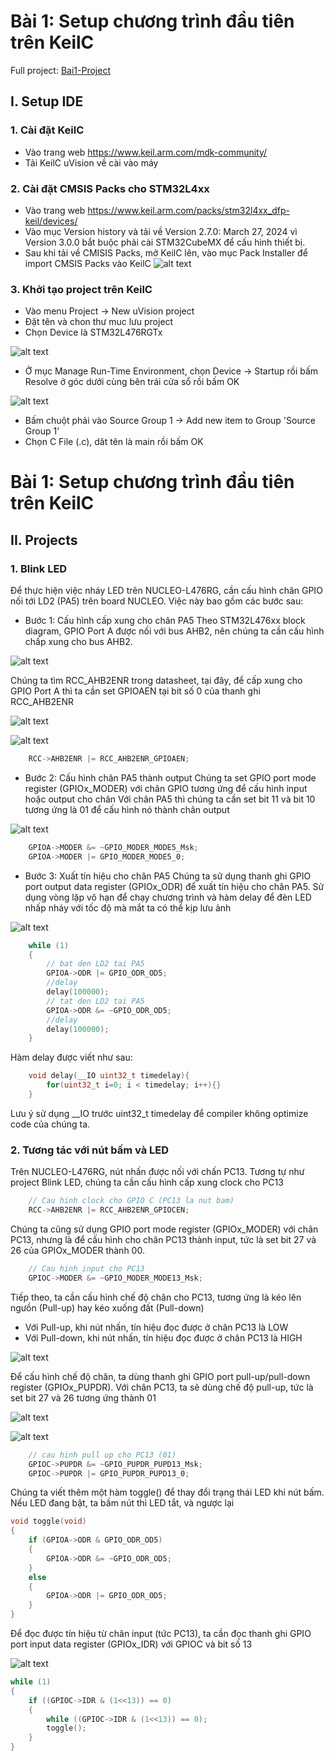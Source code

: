 # Bài 1: Setup chương trình đầu tiên trên KeilC

Full project: [Bai1-Project](../Bai1-Project/)

## I. Setup IDE
### 1. Cài đặt KeilC
- Vào trang web https://www.keil.arm.com/mdk-community/
- Tải KeilC uVision về cài vào máy

### 2. Cài đặt CMSIS Packs cho STM32L4xx
- Vào trang web https://www.keil.arm.com/packs/stm32l4xx_dfp-keil/devices/
- Vào mục Version history và tải về Version 2.7.0: March 27, 2024 vì Version 3.0.0 bắt buộc phải cài STM32CubeMX để cấu hình thiết bị.
- Sau khi tải về CMISIS Packs, mở KeilC lên, vào mục Pack Installer để import CMSIS Packs vào KeilC
![alt text](_assets/PackInstaller.png)

### 3. Khởi tạo project trên KeilC
- Vào menu Project -> New uVision project
- Đặt tên và chon thư muc lưu project
- Chọn Device là STM32L476RGTx

![alt text](_assets/SelectDevice.png) 

- Ở mục Manage Run-Time Environment, chọn Device -> Startup rồi bấm Resolve ở góc dưới cùng bên trái cửa sổ rồi bấm OK

![alt text](_assets/ManageRunTime.png)

- Bấm chuột phải vào Source Group 1 -> Add new item to Group 'Source Group 1'
- Chọn C File (.c), dăt tên là main rồi bấm OK

# Bài 1: Setup chương trình đầu tiên trên KeilC

## II. Projects
### 1. Blink LED
Để thực hiện việc nháy LED trên NUCLEO-L476RG, cần cấu hình chân GPIO nối tới LD2 (PA5) trên board NUCLEO. Việc này bao gồm các bước sau:
- Bước 1: Cấu hình cấp xung cho chân PA5
Theo STM32L476xx block diagram, GPIO Port A được nối với bus AHB2, nên chúng ta cần cấu hình chấp xung cho bus AHB2.

![alt text](_assets/STM32L476xxBlockDiagram.png)

Chúng ta tìm RCC_AHB2ENR trong datasheet, tại đây, để cấp xung cho GPIO Port A thì ta cần set GPIOAEN tại bit số 0 của thanh ghi RCC_AHB2ENR

![alt text](_assets/RCC_AHB2ENR.png)

![alt text](_assets/GPIOAEN.png)

```c
    RCC->AHB2ENR |= RCC_AHB2ENR_GPIOAEN;
```

- Bước 2: Cấu hình chân PA5 thành output
Chúng ta set GPIO port mode register (GPIOx_MODER) với chân GPIO tương ứng để cấu hình input hoặc output cho chân
Với chân PA5 thì chúng ta cần set bit 11 và bit 10 tương ứng là 01 để cấu hình nó thành chân output

![alt text](_assets/GPIOMODER.png)

```c
    GPIOA->MODER &= ~GPIO_MODER_MODE5_Msk;
    GPIOA->MODER |= GPIO_MODER_MODE5_0;
```

- Bước 3: Xuất tín hiệu cho chân PA5
Chúng ta sử dụng thanh ghi GPIO port output data register (GPIOx_ODR) để xuất tín hiệu cho chân PA5. Sử dụng vòng lặp vô hạn để chạy chương trình và hàm delay để đèn LED nhấp nháy với tốc độ mà mắt ta có thể kịp lưu ảnh

![alt text](_assets/GPIOODR.png)

```c
    while (1)
	{
		// bat den LD2 tai PA5
		GPIOA->ODR |= GPIO_ODR_OD5;
		//delay
		delay(100000);
		// tat den LD2 tai PA5
		GPIOA->ODR &= ~GPIO_ODR_OD5;
		//delay
		delay(100000);
	}
```

Hàm delay được viết như sau:

```c
    void delay(__IO uint32_t timedelay){ 
        for(uint32_t i=0; i < timedelay; i++){}
    }
```

Lưu ý sử dụng __IO trước uint32_t timedelay để compiler không optimize code của chúng ta.

### 2. Tương tác với nút bấm và LED
Trên NUCLEO-L476RG, nút nhấn được nối với chấn PC13. Tương tự như project Blink LED, chúng ta cần cấu hình cấp xung clock cho PC13

```c
	// Cau hinh clock cho GPIO C (PC13 la nut bam)
	RCC->AHB2ENR |= RCC_AHB2ENR_GPIOCEN;
```

Chúng ta cũng sử dụng GPIO port mode register (GPIOx_MODER) với chân PC13, nhưng là để cấu hình cho chân PC13 thành input, tức là set bit 27 và 26 của GPIOx_MODER thành 00.

```c
	// Cau hinh input cho PC13
	GPIOC->MODER &= ~GPIO_MODER_MODE13_Msk;
```

Tiếp theo, ta cần cấu hình chế độ chân cho PC13, tương ứng là kéo lên ngưồn (Pull-up) hay kéo xuống đất (Pull-down)
- Với Pull-up, khi nút nhấn, tín hiệu đọc được ở chân PC13 là LOW
- Với Pull-down, khi nút nhấn, tín hiệu đọc được ở chân PC13 là HIGH

![alt text](_assets/PullUpPullDown.png)

Để cấu hình chế độ chân, ta dùng thanh ghi GPIO port pull-up/pull-down register (GPIOx_PUPDR). Với chân PC13, ta sẽ dùng chế độ pull-up, tức là set bit 27 và 26 tương ứng thành 01

![alt text](_assets/GPIOPUPDR-1.png)

![alt text](_assets/GPIOPUPDR-2.png)

```c
	// cau hinh pull up cho PC13 (01)
	GPIOC->PUPDR &= ~GPIO_PUPDR_PUPD13_Msk;
	GPIOC->PUPDR |= GPIO_PUPDR_PUPD13_0;
```

Chúng ta viết thêm một hàm toggle() để thay đổi trạng thái LED khi nút bấm. Nếu LED đang bật, ta bấm nút thì LED tắt, và ngược lại

```c
void toggle(void)
{
	if (GPIOA->ODR & GPIO_ODR_OD5) 
	{
		GPIOA->ODR &= ~GPIO_ODR_OD5;
	}
	else
	{
		GPIOA->ODR |= GPIO_ODR_OD5;
	}
}
```

Để đọc được tín hiệu từ chân input (tức PC13), ta cần đọc thanh ghi GPIO port input data register (GPIOx_IDR) với GPIOC và bit số 13

![alt text](_assets/GPIOIDR.png)

```c
while (1)
{
	if ((GPIOC->IDR & (1<<13)) == 0)
	{
		while ((GPIOC->IDR & (1<<13)) == 0);
		toggle();
	}
}
```
